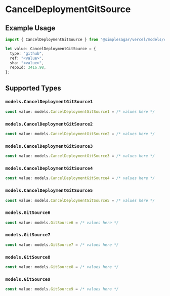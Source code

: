 # CancelDeploymentGitSource

## Example Usage

```typescript
import { CancelDeploymentGitSource } from "@simplesagar/vercel/models/canceldeploymentop.js";

let value: CancelDeploymentGitSource = {
  type: "github",
  ref: "<value>",
  sha: "<value>",
  repoId: 3416.98,
};
```

## Supported Types

### `models.CancelDeploymentGitSource1`

```typescript
const value: models.CancelDeploymentGitSource1 = /* values here */
```

### `models.CancelDeploymentGitSource2`

```typescript
const value: models.CancelDeploymentGitSource2 = /* values here */
```

### `models.CancelDeploymentGitSource3`

```typescript
const value: models.CancelDeploymentGitSource3 = /* values here */
```

### `models.CancelDeploymentGitSource4`

```typescript
const value: models.CancelDeploymentGitSource4 = /* values here */
```

### `models.CancelDeploymentGitSource5`

```typescript
const value: models.CancelDeploymentGitSource5 = /* values here */
```

### `models.GitSource6`

```typescript
const value: models.GitSource6 = /* values here */
```

### `models.GitSource7`

```typescript
const value: models.GitSource7 = /* values here */
```

### `models.GitSource8`

```typescript
const value: models.GitSource8 = /* values here */
```

### `models.GitSource9`

```typescript
const value: models.GitSource9 = /* values here */
```

